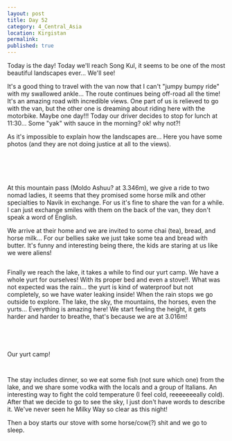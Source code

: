 ```yaml
---
layout: post
title: Day 52
category: 4_Central_Asia
location: Kirgistan
permalink: 
published: true
---
```


Today is the day! Today we'll reach Song Kul, it seems to be one of the most beautiful landscapes ever... We'll see!

It's a good thing to travel with the van now that I can't "jumpy bumpy ride" with my swallowed ankle... The route continues being off-road all the time! It's an amazing road with incredible views. One part of us is relieved to go with the van, but the other one is dreaming about riding here with the motorbike. Maybe one day!!! Today our driver decides to stop for lunch at 11:30... Some "yak" with sauce in the morning? ok! why not?! 

As it's impossible to explain how the landscapes are... Here you have some photos (and they are not doing justice at all to the views).

<p><a
href="https://lh3.googleusercontent.com/c4K1UHP7n3m0I2FrnEVGpxDn8IoqK6elH1B4uftxSmbrq8aDYa8atXymj-tTjOOOwSRVt7-BmdubrQr4XHLzAVQVw28Rk-QmOGJ4lgd4l9OCrFaEynd3ZK71uWZqafPPY6p72PCZkUP6UuJfw8FgIpfSwV6ERAwXbucNtz6pBqFd3DHyprbNHAHkeHYucns6sVA9tkzPeAV5A_f2aVouxiGmgauyeH7KWa0dT19rw-cyqYoMmbuHSIWUbSGwh_02CM4_wbyvQq52sz3UJ1B7eDHslcsE0zVb0c6S-Hyc5eNYOSSNpvG6zMVQGjTWA9CP_uLQ0AkMY11es7-Lq2xpOPxioqz5Wf2Lcjw6-K5K2BACSwU-RVci0am-hGS57scbKXvOgkY8nXdgL3vWO0NnWxeKcDtFF2sXSWrC3ETwJpQr6zHiPBkysO_Yx1JCsgIKtTkE5b-wqMBkIYgGANXzo2e41J8Yfea6FRHDcgzuos39BXZJToVoNsHr9IFeRQKMEpxG7jxB7s8i6oALvsBx_PXmgFT-9UyMPux9ML516hOI2JynteG81RYmlbDHyz045j9loQW0dzA3JOVrp4RfDb92-8m997PEKgLXz6hdrgldE2n_gwAbHHOvvLlbJeUBufUgkIZjjQuUGhr8ABOzTyvQfZccLJ8RgsmqNel1SplTIZaMfnaDAP6D3A=w840-h630-no"><img 
src="https://lh3.googleusercontent.com/c4K1UHP7n3m0I2FrnEVGpxDn8IoqK6elH1B4uftxSmbrq8aDYa8atXymj-tTjOOOwSRVt7-BmdubrQr4XHLzAVQVw28Rk-QmOGJ4lgd4l9OCrFaEynd3ZK71uWZqafPPY6p72PCZkUP6UuJfw8FgIpfSwV6ERAwXbucNtz6pBqFd3DHyprbNHAHkeHYucns6sVA9tkzPeAV5A_f2aVouxiGmgauyeH7KWa0dT19rw-cyqYoMmbuHSIWUbSGwh_02CM4_wbyvQq52sz3UJ1B7eDHslcsE0zVb0c6S-Hyc5eNYOSSNpvG6zMVQGjTWA9CP_uLQ0AkMY11es7-Lq2xpOPxioqz5Wf2Lcjw6-K5K2BACSwU-RVci0am-hGS57scbKXvOgkY8nXdgL3vWO0NnWxeKcDtFF2sXSWrC3ETwJpQr6zHiPBkysO_Yx1JCsgIKtTkE5b-wqMBkIYgGANXzo2e41J8Yfea6FRHDcgzuos39BXZJToVoNsHr9IFeRQKMEpxG7jxB7s8i6oALvsBx_PXmgFT-9UyMPux9ML516hOI2JynteG81RYmlbDHyz045j9loQW0dzA3JOVrp4RfDb92-8m997PEKgLXz6hdrgldE2n_gwAbHHOvvLlbJeUBufUgkIZjjQuUGhr8ABOzTyvQfZccLJ8RgsmqNel1SplTIZaMfnaDAP6D3A=w840-h630-no" class="oversize" alt=""></a></p>

<p><a
href="https://lh3.googleusercontent.com/UN-fRNm_IA66JCTsWVX69cSuht1kuOVmM7J-sa5jWucPWE0i_e5t0jLimFEkQTZ9PCrRfA5TlLtOhcrDJvV1T1lGICzJVX-B4ApxsDolW681NxKtYEgkZY_jJMP_WjVFHgwuU4JMTcqkquYQmPhxfTGQkhv3yPb0g5dY-nbDpTXIuuDNJ9C3cZgIt7GgLL757APuqT8zu5PExbzLJdZfdlfR4GcmGXLlC6b5dbQ9xr5MXSuy23vFq6_fS-DnYQ50QnMQOWAih4ETYc7VDW6kzDDC-QGcUdBMopGypOvMnL6rcxACbHVOdBy15K4M-PEdPEyIyJxCTFIWwWDx4Q8A1OffZlI0ce_SbeEAO2hjfR2CvW2OC35TaqD9wLDLCuvLjRBMkXaFPJ1yeSK3abcM1B_ifC6r4PepuNpkjM6MJHFM84ful3IbTX4H3d2Hs1CmosIA8VjbamZY0yfj3UFZa1hHxkcH0v5rTUnUT4ecvulOnPaU4MVdUxSLGAcIsaYen3-sbK_EGRzIb-qXdujwYXZl6X_dTcic4x6b6Dp0TSjYwlx2QGj4sDldshxQqF3GpwAJYiX-p89xTrqWmwBUAKXuIPa3mShX9X307_L0Z_Sntb6yGlUvSxnnnb19feYCXRpWcd2_45wb0Pd9JWIZG3VEDYh_lGg7bwK1Vr2x62jrhsM8C8TkjC4keA=w1052-h789-no"><img 
src="https://lh3.googleusercontent.com/UN-fRNm_IA66JCTsWVX69cSuht1kuOVmM7J-sa5jWucPWE0i_e5t0jLimFEkQTZ9PCrRfA5TlLtOhcrDJvV1T1lGICzJVX-B4ApxsDolW681NxKtYEgkZY_jJMP_WjVFHgwuU4JMTcqkquYQmPhxfTGQkhv3yPb0g5dY-nbDpTXIuuDNJ9C3cZgIt7GgLL757APuqT8zu5PExbzLJdZfdlfR4GcmGXLlC6b5dbQ9xr5MXSuy23vFq6_fS-DnYQ50QnMQOWAih4ETYc7VDW6kzDDC-QGcUdBMopGypOvMnL6rcxACbHVOdBy15K4M-PEdPEyIyJxCTFIWwWDx4Q8A1OffZlI0ce_SbeEAO2hjfR2CvW2OC35TaqD9wLDLCuvLjRBMkXaFPJ1yeSK3abcM1B_ifC6r4PepuNpkjM6MJHFM84ful3IbTX4H3d2Hs1CmosIA8VjbamZY0yfj3UFZa1hHxkcH0v5rTUnUT4ecvulOnPaU4MVdUxSLGAcIsaYen3-sbK_EGRzIb-qXdujwYXZl6X_dTcic4x6b6Dp0TSjYwlx2QGj4sDldshxQqF3GpwAJYiX-p89xTrqWmwBUAKXuIPa3mShX9X307_L0Z_Sntb6yGlUvSxnnnb19feYCXRpWcd2_45wb0Pd9JWIZG3VEDYh_lGg7bwK1Vr2x62jrhsM8C8TkjC4keA=w1052-h789-no" class="oversize" alt=""></a></p>

<p><a
href="https://lh3.googleusercontent.com/WT0CXYTQe2vBXYrtedCvsYBOFRyIgUd220laXWTyATWKbneeorKGBU2iW14-vgNhHuF940jcpyodzbEgSGkdOgs8piPVYDMi7vPvJ1l0qb6xU1woEp_a7LxKTLIhzWJHCdC7RfUISds7bc3N-Bvvjrp_U0JLDkcEfInhkMMQPlS6zF9TjQS_SxNieFIE9q4-m9kCPUejL4nyyDjIE8QaBGOi_UgIzKYK-obOp_fowHhJwGKZUnv9g_m5n9EQTGPmdGKtNrlehJWe8TbxBm44pI9kgF-EDinNAuYbLMfyrMEILZVEk8gzmb01e6jwy46G9En_GGOdeA6ORTHK5YF9yf2oKGrqQ0-zILEgZ0QWfO6jM-YtPWOOFEOs5L77ntEAPaz6TRes2a3fR92HfMRsExEatGHZqSnRbi2isrh2xdc6mmsg-XsrbgAdGjcc3qH9k1LSj8xMUfm1SdoxulZLiN-YXMciFI7RUZJPfhJ5cXLtPpYSs-BR3uoYavqlH1OC_9DI36oY8femhYF2fwQqgpDL9VhSEe6almQtWrYyCkldHozh_vW0_--UNpPsm6mjfuUG4jrkxVol7TcR2_c-ZTECLEArFcTjr8isIh_Rw0q09ClWcZ2CP4JQGiilUp6RnUq7zI1mECPqb4NzWsW3X35RUlMjgsy7krYzFfOWNfDUppLRorkZLdUgMQ=w1052-h789-no"><img 
src="https://lh3.googleusercontent.com/WT0CXYTQe2vBXYrtedCvsYBOFRyIgUd220laXWTyATWKbneeorKGBU2iW14-vgNhHuF940jcpyodzbEgSGkdOgs8piPVYDMi7vPvJ1l0qb6xU1woEp_a7LxKTLIhzWJHCdC7RfUISds7bc3N-Bvvjrp_U0JLDkcEfInhkMMQPlS6zF9TjQS_SxNieFIE9q4-m9kCPUejL4nyyDjIE8QaBGOi_UgIzKYK-obOp_fowHhJwGKZUnv9g_m5n9EQTGPmdGKtNrlehJWe8TbxBm44pI9kgF-EDinNAuYbLMfyrMEILZVEk8gzmb01e6jwy46G9En_GGOdeA6ORTHK5YF9yf2oKGrqQ0-zILEgZ0QWfO6jM-YtPWOOFEOs5L77ntEAPaz6TRes2a3fR92HfMRsExEatGHZqSnRbi2isrh2xdc6mmsg-XsrbgAdGjcc3qH9k1LSj8xMUfm1SdoxulZLiN-YXMciFI7RUZJPfhJ5cXLtPpYSs-BR3uoYavqlH1OC_9DI36oY8femhYF2fwQqgpDL9VhSEe6almQtWrYyCkldHozh_vW0_--UNpPsm6mjfuUG4jrkxVol7TcR2_c-ZTECLEArFcTjr8isIh_Rw0q09ClWcZ2CP4JQGiilUp6RnUq7zI1mECPqb4NzWsW3X35RUlMjgsy7krYzFfOWNfDUppLRorkZLdUgMQ=w1052-h789-no" class="oversize" alt=""></a></p>

<p><a
href="https://lh3.googleusercontent.com/rU0rbPUmtyPHU61dZeJxKPPXI_ZTLf6ooWKL4YwZ6G6EQIUgfwLqBn1Vi1RC26QqJIE7tS15DNMrDTL0ctiMFpNDu220M-8tlHsN4gqkyq9upl3eUgT_5v89mk8ao8uh3Q9ZqGRoWXhLibmgH5EDsGJv63ke1_CU9iTr_ryPkhjiIssricDbEUvHmbGMf0sj8hhUwxqm0_ZcKWzPSAv2CxgohCTggtshh4rrcZ-wiHUomYnuxES6BFmDsBHklcks3VldQiC5DFHsu7DsEqPaUbRiGNKCCoQSQt5x8rDfb9HeH9YKhPN0Lyw9jcuIM3clEK1R2VfESAzHa7fD8lhAPydqUVKsZB9h8WLwhGklicGfuXYOj-hF7-1XpoTdbkb9nhuPjPB2vzRyctgIUMlvUFvVFvSKvX-EyJG4XZpsUcOfK1HFw9RXfif9b16IWjwfxeW2IUp-1ZBqE338EQZXxESgeNlXq8dgZUEwKE99ohzN7XQu8kOR2Gkr7tsWSFrCsqwtJ1rPC3He1kbg_YzUyy70pYa8n4_od_gHBloo-MgRMRCRalewH8U3Dt08dwtp-Tdpyokwa0i7jb8UA4QBxcoA3hBWHFSDNnWkhVu8qH3jFJ_ums1I9GNprHLjYMMQ24TuH29Ge7imoSr7KYgR8yWESIjk_H3MMvYIx_j0r6Ax68gqIZp9VUCe4A=w1052-h789-no"><img 
src="https://lh3.googleusercontent.com/rU0rbPUmtyPHU61dZeJxKPPXI_ZTLf6ooWKL4YwZ6G6EQIUgfwLqBn1Vi1RC26QqJIE7tS15DNMrDTL0ctiMFpNDu220M-8tlHsN4gqkyq9upl3eUgT_5v89mk8ao8uh3Q9ZqGRoWXhLibmgH5EDsGJv63ke1_CU9iTr_ryPkhjiIssricDbEUvHmbGMf0sj8hhUwxqm0_ZcKWzPSAv2CxgohCTggtshh4rrcZ-wiHUomYnuxES6BFmDsBHklcks3VldQiC5DFHsu7DsEqPaUbRiGNKCCoQSQt5x8rDfb9HeH9YKhPN0Lyw9jcuIM3clEK1R2VfESAzHa7fD8lhAPydqUVKsZB9h8WLwhGklicGfuXYOj-hF7-1XpoTdbkb9nhuPjPB2vzRyctgIUMlvUFvVFvSKvX-EyJG4XZpsUcOfK1HFw9RXfif9b16IWjwfxeW2IUp-1ZBqE338EQZXxESgeNlXq8dgZUEwKE99ohzN7XQu8kOR2Gkr7tsWSFrCsqwtJ1rPC3He1kbg_YzUyy70pYa8n4_od_gHBloo-MgRMRCRalewH8U3Dt08dwtp-Tdpyokwa0i7jb8UA4QBxcoA3hBWHFSDNnWkhVu8qH3jFJ_ums1I9GNprHLjYMMQ24TuH29Ge7imoSr7KYgR8yWESIjk_H3MMvYIx_j0r6Ax68gqIZp9VUCe4A=w1052-h789-no" class="oversize" alt=""></a></p>

<p><a
href="https://lh3.googleusercontent.com/KqIF1F3788aaLkQTXyTYG3rZC4qZPAv1NFA7IJp3werFTcJLxXnDmzcrL3WksVdINJ9WywXdw6CE0ATjmRXLo4J7byBYmTdBuAzdhGdc9hJEL5YbA8b4cO3-bnVNcBmFUFl3yCVn_ecRRO0OkHFjod6SfMwzzOIFjai5cd3L795Qs2DVeIeP688Tf3NCqpiTKzaQ1yV961Bi7bN-rdZ2Ip3yhgZmEMujvQ0gwIR0HhOzZRJvYASbCD4HPu82BzHScQQWIl1Zf6j7aTtqF6AEUaj68AHxDcTvWTwRLkhClnrclemB-a7iPO9Yr7T71y0dGQLw5ZlY7loi5unDRs6FG-DQelPXtOO9TEGnxLbHkenHcZCZ_v5wf5gy38lJNAjoOYY7Uln1BlhoFNsqHV1XO3yN6azxMTIIG75qMj81BiBdsYUo3OsHHBoG4Dm3i4jPatdt0NSBcL6aN-Nl53fE_Zi7WFwXXD5kMGFRPy7AM5Vc9c--9cb5TNITupkJxM-Rn3HDhLzxl0JaohgJRvz01fUKn1lRlFKCGnJn4TTppLXVbo_1A15G7y8kTK19l0_RVFwIVfIN6RuCJ0RA4sLzzAfYFET4dhaLd5_MfW_GkbQL7vmoQQXIabootXH1BvkRi6VVWGMqUEcviWspZaCtXw20obJ40IEkHVxFkW2ErQY55QCtHjCcpYnyww=w840-h630-no"><img 
src="https://lh3.googleusercontent.com/KqIF1F3788aaLkQTXyTYG3rZC4qZPAv1NFA7IJp3werFTcJLxXnDmzcrL3WksVdINJ9WywXdw6CE0ATjmRXLo4J7byBYmTdBuAzdhGdc9hJEL5YbA8b4cO3-bnVNcBmFUFl3yCVn_ecRRO0OkHFjod6SfMwzzOIFjai5cd3L795Qs2DVeIeP688Tf3NCqpiTKzaQ1yV961Bi7bN-rdZ2Ip3yhgZmEMujvQ0gwIR0HhOzZRJvYASbCD4HPu82BzHScQQWIl1Zf6j7aTtqF6AEUaj68AHxDcTvWTwRLkhClnrclemB-a7iPO9Yr7T71y0dGQLw5ZlY7loi5unDRs6FG-DQelPXtOO9TEGnxLbHkenHcZCZ_v5wf5gy38lJNAjoOYY7Uln1BlhoFNsqHV1XO3yN6azxMTIIG75qMj81BiBdsYUo3OsHHBoG4Dm3i4jPatdt0NSBcL6aN-Nl53fE_Zi7WFwXXD5kMGFRPy7AM5Vc9c--9cb5TNITupkJxM-Rn3HDhLzxl0JaohgJRvz01fUKn1lRlFKCGnJn4TTppLXVbo_1A15G7y8kTK19l0_RVFwIVfIN6RuCJ0RA4sLzzAfYFET4dhaLd5_MfW_GkbQL7vmoQQXIabootXH1BvkRi6VVWGMqUEcviWspZaCtXw20obJ40IEkHVxFkW2ErQY55QCtHjCcpYnyww=w840-h630-no" class="oversize" alt=""></a></p>

At this mountain pass (Moldo Ashuu? at 3.346m), we give a ride to two nomad ladies, it seems that they promised some horse milk and other specialties to Navik in exchange. For us it's fine to share the van for a while. I can just exchange smiles with them on the back of the van, they don't speak a word of English.

We arrive at their home and we are invited to some chai (tea), bread, and horse milk... For our bellies sake we just take some tea and bread with butter. It's funny and interesting being there, the kids are staring at us like we were aliens!

<p><a
href="https://lh3.googleusercontent.com/HmUzA61EPRp2wjkR6DLrY7UqcX6JYafya345LT4oJN802xyj54QfiHCeWubBlcul9AOiNs_nYr6MgRqKbXVWCxpIyViU3G-75iU9UYo_Ck_KXYxcPcloayp7mYcZiRnLPifoJ_RafvQA0adlZT1_XN9_L6xH57fE2od2lMI5pD4s9iZoAwU6ZOZFH07sSnsiQvuZQgAeA6ltQvGIxIhY6De07KM0sv1ORwQtMFzq8V_oLhgkQwD9NJfAJ33R4z2coCykBANueKNxgMzf1fMT0JZrT_7ZEURAvBuQtBTYWP2veor6Bu-NcnDP1C5tzXTUGifptsul6nPLEzIG4vYxTGvaoy26JLSnV1jw7M6wR241wK2XAjnW4BiW8ZP3gx7dCKEJqF2Gm-UP-lPsV-wxnK-PKGy6cstnvE_7z1-Spa0Sr-3fmr98Keztq09sr7m75Q4qQbknSli98Xv22s5CKNR3r-kFWPjk2A-DhdW1Tmrsx7MESonWhGnIVFNrw_JDAP94gKFMZuH__EvmYeZFKiPoc38MduN9NkzhS81rwViu_ndjuaKPW3pMKzDNUEw3tOvcxGR86CyL1y1vnJkYqQ0S4u20vTKdL_4wJ1ZOD6QN-gVANOZSZNanAt7Tym-oK0SO_TjcP14Mh6tGDncj3lyD_QrPeC1Y7O0r-sCDH8AYHtnYdufq4__HXg=w840-h630-no"><img 
src="https://lh3.googleusercontent.com/HmUzA61EPRp2wjkR6DLrY7UqcX6JYafya345LT4oJN802xyj54QfiHCeWubBlcul9AOiNs_nYr6MgRqKbXVWCxpIyViU3G-75iU9UYo_Ck_KXYxcPcloayp7mYcZiRnLPifoJ_RafvQA0adlZT1_XN9_L6xH57fE2od2lMI5pD4s9iZoAwU6ZOZFH07sSnsiQvuZQgAeA6ltQvGIxIhY6De07KM0sv1ORwQtMFzq8V_oLhgkQwD9NJfAJ33R4z2coCykBANueKNxgMzf1fMT0JZrT_7ZEURAvBuQtBTYWP2veor6Bu-NcnDP1C5tzXTUGifptsul6nPLEzIG4vYxTGvaoy26JLSnV1jw7M6wR241wK2XAjnW4BiW8ZP3gx7dCKEJqF2Gm-UP-lPsV-wxnK-PKGy6cstnvE_7z1-Spa0Sr-3fmr98Keztq09sr7m75Q4qQbknSli98Xv22s5CKNR3r-kFWPjk2A-DhdW1Tmrsx7MESonWhGnIVFNrw_JDAP94gKFMZuH__EvmYeZFKiPoc38MduN9NkzhS81rwViu_ndjuaKPW3pMKzDNUEw3tOvcxGR86CyL1y1vnJkYqQ0S4u20vTKdL_4wJ1ZOD6QN-gVANOZSZNanAt7Tym-oK0SO_TjcP14Mh6tGDncj3lyD_QrPeC1Y7O0r-sCDH8AYHtnYdufq4__HXg=w840-h630-no" class="oversize" alt=""></a></p>

Finally we reach the lake, it takes a while to find our yurt camp. We have a whole yurt for ourselves! With its proper bed and even a stove!!. What was not expected was the rain... the yurt is kind of waterproof but not completely, so we have water leaking inside! When the rain stops we go outside to explore. The lake, the sky, the mountains, the horses, even the yurts... Everything is amazing here! We start feeling the height, it gets harder and harder to breathe, that's because we are at 3.016m!

<p><a
href="https://lh3.googleusercontent.com/EiPPAob01Fu27LtLC028Kkr9WBr6vCtU_8aF5-ma8JIkcoOp0BNJJZgHur735UPo-YUO_RhXMCvqKIRDUq6n3E3LE_4H1hONACwN6F4LQIa96pyPJiC54anQ27kL33NQtYhuFIFhelpvt5DfPQCvLpdgCn-jUjMrc3RgTnRzFsZGukWb6sN3PmyeEwyzOAhSUA0fiZx4_VXgOOuAURB0n3qAWVPAh_9gCsA0-kYeWceQqjuNUqd27Wu8Rfw5vD1BM0Gr2q7d7o2AzDKw5rdbKOeRnhNy2izCnu2o0wZFHsQLyahlVJRT8JANYCdSFOJkhfAjiSsl5-BD-I98Yibsg6oOUkjV8HFO--YP40gD1c0_Sb1b46T2i6IJIXwVdxOg9-jLz542wD7Cn4nVpklpJoGGRxl2L9dai6s7Wt_6G4jgICtybnkW98lMEEWSnGG2zK1qDSxGk-zS7BDeu43zq0d2xZmB2GFbIReBw4tkh7iUs7e6DO51to7VuEu5MpbNwzcq3MYA2JQFzBxqU9w4ZchmZLIldjzVJtunZai8EE6xfMpTWzoa97fg15t2HpQwI4b7HmShgc5tkKVktjtq4Kjud10zvMjvoeGiSA9eVhDcmXy_C6OBPLKgQH63lfO8SM7soM-8-1pTpLhkzAZheYS03p3XATRyqzyjaymEA2ye9_6YYWMdpiZzfA=w1052-h789-no"><img 
src="https://lh3.googleusercontent.com/EiPPAob01Fu27LtLC028Kkr9WBr6vCtU_8aF5-ma8JIkcoOp0BNJJZgHur735UPo-YUO_RhXMCvqKIRDUq6n3E3LE_4H1hONACwN6F4LQIa96pyPJiC54anQ27kL33NQtYhuFIFhelpvt5DfPQCvLpdgCn-jUjMrc3RgTnRzFsZGukWb6sN3PmyeEwyzOAhSUA0fiZx4_VXgOOuAURB0n3qAWVPAh_9gCsA0-kYeWceQqjuNUqd27Wu8Rfw5vD1BM0Gr2q7d7o2AzDKw5rdbKOeRnhNy2izCnu2o0wZFHsQLyahlVJRT8JANYCdSFOJkhfAjiSsl5-BD-I98Yibsg6oOUkjV8HFO--YP40gD1c0_Sb1b46T2i6IJIXwVdxOg9-jLz542wD7Cn4nVpklpJoGGRxl2L9dai6s7Wt_6G4jgICtybnkW98lMEEWSnGG2zK1qDSxGk-zS7BDeu43zq0d2xZmB2GFbIReBw4tkh7iUs7e6DO51to7VuEu5MpbNwzcq3MYA2JQFzBxqU9w4ZchmZLIldjzVJtunZai8EE6xfMpTWzoa97fg15t2HpQwI4b7HmShgc5tkKVktjtq4Kjud10zvMjvoeGiSA9eVhDcmXy_C6OBPLKgQH63lfO8SM7soM-8-1pTpLhkzAZheYS03p3XATRyqzyjaymEA2ye9_6YYWMdpiZzfA=w1052-h789-no" class="oversize" alt=""></a></p>

<p><a
href="https://lh3.googleusercontent.com/3AjMtxhxLBiU5pCKP22QFcjJ3HBX2_1FaKqaGDdU0FcyvmPx_XwsFfYdLX36ihsGl-2vTN4Ck5EyR2sI_E8B6cbnzQ7IIs252nZS3mY3r3XFHO0ShMeXDMbgVuHxY7u4nq_SZ676Y0JMLi5zHnLanUOjlt1tdvb-ZPIYS7M7shGvcNKCleVmqQfRa1K6a_jtDx-siwlY-k361b6G3N7VrM49CXMRnKEGAFSrv4OSXzVzKLqj8o7xNBBMJ7Jk0zn8ky5r6dAhbJOanUArx3AIPVU6EnpQWPzd1FGTxLBFIz5j9FF1yOuwoKBxCA2zCdiLoYqzRkh2fKlDu6xw2D0kusRI9akyS82BBkugLnqtVYflogxWt4V9v-ZOfwSqEJDUyFVL_NrYhjKH_7h4sxczsHsqVXXiR3Z4f4eKyTInmb_0iZJEZEztf3jsvgEZvzjmE1RXaM8927jLsH29qnIywqze2LrjOz-4_SeL0rn7b1u4RxTHwBh_sjlzct2Oc5HaoJqsUXlRg7UePoLbbEZDc2Ne_2Rn45aOYWkWNd6Y4ycwL6971ZQh45fXlqevzW0A_tsgjzIUgLA0E-0Riz6zacV4PIjZpu1ao7Gd88mTcrqstScmXFiMTrh8LHj2TiYm3hoUoHqeYX1rgG56bC6yaIqOeyCk0Myfe9ylicwPy5RpRtMADaEuphMWaw=w1052-h789-no"><img 
src="https://lh3.googleusercontent.com/3AjMtxhxLBiU5pCKP22QFcjJ3HBX2_1FaKqaGDdU0FcyvmPx_XwsFfYdLX36ihsGl-2vTN4Ck5EyR2sI_E8B6cbnzQ7IIs252nZS3mY3r3XFHO0ShMeXDMbgVuHxY7u4nq_SZ676Y0JMLi5zHnLanUOjlt1tdvb-ZPIYS7M7shGvcNKCleVmqQfRa1K6a_jtDx-siwlY-k361b6G3N7VrM49CXMRnKEGAFSrv4OSXzVzKLqj8o7xNBBMJ7Jk0zn8ky5r6dAhbJOanUArx3AIPVU6EnpQWPzd1FGTxLBFIz5j9FF1yOuwoKBxCA2zCdiLoYqzRkh2fKlDu6xw2D0kusRI9akyS82BBkugLnqtVYflogxWt4V9v-ZOfwSqEJDUyFVL_NrYhjKH_7h4sxczsHsqVXXiR3Z4f4eKyTInmb_0iZJEZEztf3jsvgEZvzjmE1RXaM8927jLsH29qnIywqze2LrjOz-4_SeL0rn7b1u4RxTHwBh_sjlzct2Oc5HaoJqsUXlRg7UePoLbbEZDc2Ne_2Rn45aOYWkWNd6Y4ycwL6971ZQh45fXlqevzW0A_tsgjzIUgLA0E-0Riz6zacV4PIjZpu1ao7Gd88mTcrqstScmXFiMTrh8LHj2TiYm3hoUoHqeYX1rgG56bC6yaIqOeyCk0Myfe9ylicwPy5RpRtMADaEuphMWaw=w1052-h789-no" class="oversize" alt=""></a></p>

<p><a
href="https://lh3.googleusercontent.com/ykXJhHbuvc1SAtfBn-XM428O6J5Y3xQw1YVJ52i9sPTw1m3QHz53bkCxQNHLSldzrKhrPWJPJvIIDX3grS5uZYFUIiUs4k-SeXTFsn_fl9iA5T8T0q8U_Djage5f4_FrASg1U8S7wt70n9ew1-htDMNyCz9YBgbPSSFhf9OpDcbsnd70dB0Wh1QwKwjgLJPDkRKFbQ5J4Fl7ounWE6_q2MWoBAJyesaLCZ_J_iuBEATVe3gAsogAwdmfJnaD03w3TKUqZMZW2hRxq1iIFisQiFNjsGHPq4zPgxmIFgZSfBQoK03FoFiky9iJLrQXSi9AJeZWBOeAtSqwbADOfqH9SG2dpt8k3tggg-h2ZGUT5vluU-h4C4Jx-vmN-bs5z5FjbUC3WzR3ldjnfg1nfbjBQ5vnHvYlyYyyxxlF6ufc7DBE5njHuuG-Sf9ZveJRzX3Lw9FnsKSEmAw6_yFsSjoEk6RJcTSPYnHyuGjqA_sHhgEEIWYP4rdpQf0K1qa2vfdxMqWHX_wJ3P_6mdTCG-YTsSDQsymV6nb3F8ZwqUguzzu8nyrjYra5RFdTjncp211FyIyC3Ktd_j9hxcY4u1TTCuZd4t8ncdZVjRV55JHaZ9l7EJL5lJ71yYPQb5ZORFt_zRLSgXYPKDaT2bGZxMeKXXySn5Fc0SmOthya-n1atGALN_QUsYNHb20RAg=w1052-h789-no"><img 
src="https://lh3.googleusercontent.com/ykXJhHbuvc1SAtfBn-XM428O6J5Y3xQw1YVJ52i9sPTw1m3QHz53bkCxQNHLSldzrKhrPWJPJvIIDX3grS5uZYFUIiUs4k-SeXTFsn_fl9iA5T8T0q8U_Djage5f4_FrASg1U8S7wt70n9ew1-htDMNyCz9YBgbPSSFhf9OpDcbsnd70dB0Wh1QwKwjgLJPDkRKFbQ5J4Fl7ounWE6_q2MWoBAJyesaLCZ_J_iuBEATVe3gAsogAwdmfJnaD03w3TKUqZMZW2hRxq1iIFisQiFNjsGHPq4zPgxmIFgZSfBQoK03FoFiky9iJLrQXSi9AJeZWBOeAtSqwbADOfqH9SG2dpt8k3tggg-h2ZGUT5vluU-h4C4Jx-vmN-bs5z5FjbUC3WzR3ldjnfg1nfbjBQ5vnHvYlyYyyxxlF6ufc7DBE5njHuuG-Sf9ZveJRzX3Lw9FnsKSEmAw6_yFsSjoEk6RJcTSPYnHyuGjqA_sHhgEEIWYP4rdpQf0K1qa2vfdxMqWHX_wJ3P_6mdTCG-YTsSDQsymV6nb3F8ZwqUguzzu8nyrjYra5RFdTjncp211FyIyC3Ktd_j9hxcY4u1TTCuZd4t8ncdZVjRV55JHaZ9l7EJL5lJ71yYPQb5ZORFt_zRLSgXYPKDaT2bGZxMeKXXySn5Fc0SmOthya-n1atGALN_QUsYNHb20RAg=w1052-h789-no" class="oversize" alt=""></a></p>

<p><a
href="https://lh3.googleusercontent.com/qFiP9vUGi0KdXZ_1LjhMvwMmXiLopGxe0sf-i2u7eIPoOR8wXQHs4rq_UQqZKgh4sC4JUCnltbvtZ47knk4B1BZmGtAEnpnct2pE7RHkSrE6RkefEhz2VXdaXruG9e1xJmvtWZ5jurB6isxvD4TbkyXVf47bdDHdfb4E0Wkk70TqGdywjoerqVe2Zrv5oj66ifz45ZVS6u3cbBODfdvJS5cQuJxIOYwsNaDIRlX2W0ovHluUXuhsSlQO8yn2YGVt76t1F_TTP9P9BVZwhIa3DSMbkDTHHqOubvhYuQkkftpYBcGi-nBT_BEM8vf1FbWklWv78a87ZfCaWaTpSAf831DLq4ZGQ_d8LSys3vqxXi2wRJoghLL-pOtczV0YwDlN5uW7n-XVlUdRo1NSl5XC6SDkZqKmfJGITLzPKkmf7OpxV7LgT_0wwH5NsfQPq-nAODsDfOU0Stan86esoQnKgkosYTyXY2vMGmfeqSg99joq5AOdmYZFEWrLlMnMMhGKpClNMeR_JBZxb5GUEhqO5THfVwatvf9mSsd05YKQnTx4OEBwKCpWLY4_bqG4YXhDAPohK83MXzpOpi0XQraIkkMwlNzFwu7mzfOpwoOmii6VizPxyzZ2gQDUDiwE2h39Y7luM88zZMols-uxTd1G6GulERGIkisrXrCeYtm5pdptADT0NAatkpBwOg=w840-h630-no"><img 
src="https://lh3.googleusercontent.com/qFiP9vUGi0KdXZ_1LjhMvwMmXiLopGxe0sf-i2u7eIPoOR8wXQHs4rq_UQqZKgh4sC4JUCnltbvtZ47knk4B1BZmGtAEnpnct2pE7RHkSrE6RkefEhz2VXdaXruG9e1xJmvtWZ5jurB6isxvD4TbkyXVf47bdDHdfb4E0Wkk70TqGdywjoerqVe2Zrv5oj66ifz45ZVS6u3cbBODfdvJS5cQuJxIOYwsNaDIRlX2W0ovHluUXuhsSlQO8yn2YGVt76t1F_TTP9P9BVZwhIa3DSMbkDTHHqOubvhYuQkkftpYBcGi-nBT_BEM8vf1FbWklWv78a87ZfCaWaTpSAf831DLq4ZGQ_d8LSys3vqxXi2wRJoghLL-pOtczV0YwDlN5uW7n-XVlUdRo1NSl5XC6SDkZqKmfJGITLzPKkmf7OpxV7LgT_0wwH5NsfQPq-nAODsDfOU0Stan86esoQnKgkosYTyXY2vMGmfeqSg99joq5AOdmYZFEWrLlMnMMhGKpClNMeR_JBZxb5GUEhqO5THfVwatvf9mSsd05YKQnTx4OEBwKCpWLY4_bqG4YXhDAPohK83MXzpOpi0XQraIkkMwlNzFwu7mzfOpwoOmii6VizPxyzZ2gQDUDiwE2h39Y7luM88zZMols-uxTd1G6GulERGIkisrXrCeYtm5pdptADT0NAatkpBwOg=w840-h630-no" class="oversize" alt=""></a></p>

Our yurt camp!

<p><a
href="https://lh3.googleusercontent.com/V0pVDcIUAy27sdiOrYBTX2_1w4OBl2Z_Uw7204HmRRIK25GwMezNLzZyU6mX8Kp6KeoaeFtdFKmwQBNXRjSPJP205idofFZkN5Fiez2BbPDDY7pVnIo4wDk2vK4Aa3LKWvdYRJTnNk2korOem3OxRQOMNTOJgtwULrejsWKZM2SHqZmWluaRoMcAC5CSSP6ei2GPUm84v4LOS49bxHfXDCBGa8R4m0HuFLTNnQko2E1ukt9ZOE5N4hEmq6lQaa94zYdpFoZPiZgKeEJS-6ShcYu9X9mDrfEthosU5F0I0abUHSsvvGlA87pkCZvhQdq5IEdTfHK8FRR6PUOVJ0zd70SM2dnFbkE4O-cnuXCgL0o-vTrG77InbDj64wAj5VXZo4NUv92wh2RjCDuRm4wBOuT_fxfIzWJnInMfZO1QCahTYQRnZur7OHReXyT01kf8Fcwr8ZyDqPgdaZ02xNNbTy_KpUE0Br3SBFbg_c276egM1I0iTVns9NPabhcysit-DZsVj4hTVc14lSt2tRKR9n_02mWU_23kzid9DU8R3qxEjCj7eAyjVrxNBtZBHz0LSlRe4s1I4lv7x7YFRE0eZr0ARZXOZLl2P3frH4w4-LwOnCy4VEBiSONYIUY0O9vr8YnNIwlOhBqn4zuZq7pfeXi_vJ8XfzTWRk6s3c66jOKtRGDf4RKgdQmM9Q=w1052-h789-no"><img 
src="https://lh3.googleusercontent.com/V0pVDcIUAy27sdiOrYBTX2_1w4OBl2Z_Uw7204HmRRIK25GwMezNLzZyU6mX8Kp6KeoaeFtdFKmwQBNXRjSPJP205idofFZkN5Fiez2BbPDDY7pVnIo4wDk2vK4Aa3LKWvdYRJTnNk2korOem3OxRQOMNTOJgtwULrejsWKZM2SHqZmWluaRoMcAC5CSSP6ei2GPUm84v4LOS49bxHfXDCBGa8R4m0HuFLTNnQko2E1ukt9ZOE5N4hEmq6lQaa94zYdpFoZPiZgKeEJS-6ShcYu9X9mDrfEthosU5F0I0abUHSsvvGlA87pkCZvhQdq5IEdTfHK8FRR6PUOVJ0zd70SM2dnFbkE4O-cnuXCgL0o-vTrG77InbDj64wAj5VXZo4NUv92wh2RjCDuRm4wBOuT_fxfIzWJnInMfZO1QCahTYQRnZur7OHReXyT01kf8Fcwr8ZyDqPgdaZ02xNNbTy_KpUE0Br3SBFbg_c276egM1I0iTVns9NPabhcysit-DZsVj4hTVc14lSt2tRKR9n_02mWU_23kzid9DU8R3qxEjCj7eAyjVrxNBtZBHz0LSlRe4s1I4lv7x7YFRE0eZr0ARZXOZLl2P3frH4w4-LwOnCy4VEBiSONYIUY0O9vr8YnNIwlOhBqn4zuZq7pfeXi_vJ8XfzTWRk6s3c66jOKtRGDf4RKgdQmM9Q=w1052-h789-no" class="oversize" alt=""></a></p>

<p><a
href="https://lh3.googleusercontent.com/34rxWsdtnIQPgXnR5TdW-qZEQ82BakZSb8qMAJ7UM_vy2ybY_5LP0inluIenuGGa6xEQurrpagk99N2fqEpEgBvhz70o0lbVGW-KJiAAxAUZDC6eJzAwfsWvKrylLeynRom57gqnvuTGt6oZ3KuFglLCXMgsYV4N1liYFiaFsUttpLIDMYzVMZjiWxNdTVJrFb3Qc17pVzVfZ5krxMzxP8pn5ndK1j0C0wWVcpK1WVdigFaiEOJC1zyVMG7uf-ln__xohct-Pab1MH7dGiSFMpNavG-qWI96eHgPkoNMk57fHIa07uFdz0ygRA_MS9kSTnUIZrfvRqqG_YZJtiZDQ2Q2HF1reHxEy9eMVnaKWUrAu-pi2NA_HnUo7k2Qmce9OcGInYBuyS-L8jcZN-DGq3UBcsi80ZUIdIheepw-fdLdqaehg_HS42eXnpFCkt0DXk3EScmAE2xwcdCiYLne3Llei2KeIMMA_gRnUe2AkFmgBrnQ7H_3JDNNv4ENgWUwNRGW368AkX5SE2aAled6pNHO0mpLcNCPhECZuKQrVGKAVeHgn8XqKcRJ82qL3vUGDACmZxe37TAI3u-JbOUpI56VXOh41e6qd6-nw255dVk1wMF0Zc1KaRWqaeyKTlrftHbrqsC5JCOE_PpSrTGDhbng61fiwnfkcdmuodzTRAEegHAScTH-EykudQ=w1052-h789-no"><img 
src="https://lh3.googleusercontent.com/34rxWsdtnIQPgXnR5TdW-qZEQ82BakZSb8qMAJ7UM_vy2ybY_5LP0inluIenuGGa6xEQurrpagk99N2fqEpEgBvhz70o0lbVGW-KJiAAxAUZDC6eJzAwfsWvKrylLeynRom57gqnvuTGt6oZ3KuFglLCXMgsYV4N1liYFiaFsUttpLIDMYzVMZjiWxNdTVJrFb3Qc17pVzVfZ5krxMzxP8pn5ndK1j0C0wWVcpK1WVdigFaiEOJC1zyVMG7uf-ln__xohct-Pab1MH7dGiSFMpNavG-qWI96eHgPkoNMk57fHIa07uFdz0ygRA_MS9kSTnUIZrfvRqqG_YZJtiZDQ2Q2HF1reHxEy9eMVnaKWUrAu-pi2NA_HnUo7k2Qmce9OcGInYBuyS-L8jcZN-DGq3UBcsi80ZUIdIheepw-fdLdqaehg_HS42eXnpFCkt0DXk3EScmAE2xwcdCiYLne3Llei2KeIMMA_gRnUe2AkFmgBrnQ7H_3JDNNv4ENgWUwNRGW368AkX5SE2aAled6pNHO0mpLcNCPhECZuKQrVGKAVeHgn8XqKcRJ82qL3vUGDACmZxe37TAI3u-JbOUpI56VXOh41e6qd6-nw255dVk1wMF0Zc1KaRWqaeyKTlrftHbrqsC5JCOE_PpSrTGDhbng61fiwnfkcdmuodzTRAEegHAScTH-EykudQ=w1052-h789-no" class="oversize" alt=""></a></p>

The stay includes dinner, so we eat some fish (not sure which one) from the lake, and we share some vodka with the locals and a group of Italians. An interesting way to fight the cold temperature (I feel cold, reeeeeeeally cold). After that we decide to go to see the sky, I just don't have words to describe it. We've never seen he Milky Way so clear as this night!

Then a boy starts our stove with some horse/cow(?) shit and we go to sleep.